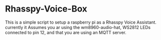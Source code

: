 # Rhasspy-Voice-Box

This is a simple script to setup a raspberry pi as a Rhasspy Voice Assistant.
currently it Assumes you ar using the wm8960-audio-hat, WS2812 LEDs connected to pin 12, and that you are using an MQTT server.

